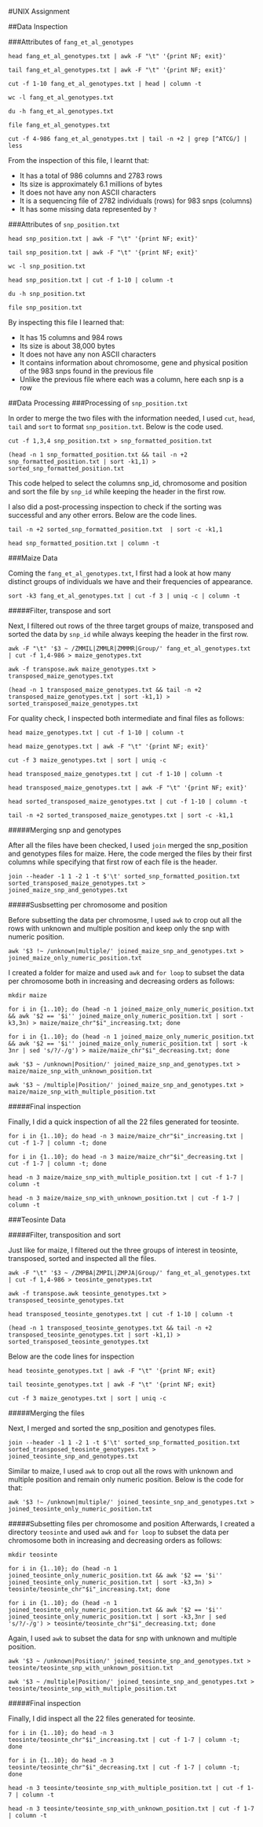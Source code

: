 #UNIX Assignment

##Data Inspection

###Attributes of `fang_et_al_genotypes`

```
head fang_et_al_genotypes.txt | awk -F "\t" '{print NF; exit}'
```

```
tail fang_et_al_genotypes.txt | awk -F "\t" '{print NF; exit}'
```

```
cut -f 1-10 fang_et_al_genotypes.txt | head | column -t
```

```
wc -l fang_et_al_genotypes.txt 
```

```
du -h fang_et_al_genotypes.txt
```

```
file fang_et_al_genotypes.txt
```

```
cut -f 4-986 fang_et_al_genotypes.txt | tail -n +2 | grep [^ATCG/] | less
```

From the inspection of this file, I learnt that:

* It has a total of 986 columns and 2783 rows
* Its size is approximately 6.1 millions of bytes
* It does not have any non ASCII characters
* It is a sequencing file of 2782 individuals (rows) for 983 snps (columns)
* It has some missing data represented by `?`


###Attributes of `snp_position.txt`

```
head snp_position.txt | awk -F "\t" '{print NF; exit}'
```

```
tail snp_position.txt | awk -F "\t" '{print NF; exit}'
```

```
wc -l snp_position.txt
```

```
head snp_position.txt | cut -f 1-10 | column -t
```

```
du -h snp_position.txt
```

```
file snp_position.txt 
```

By inspecting this file I learned that:

* It has 15 columns and 984 rows
* Its size is about 38,000 bytes
* It does not have any non ASCII characters
* It contains information about chromosome, gene and physical position of the 983 snps found in the previous file
* Unlike the previous file where each was a column, here each snp is a row

##Data Processing
###Processing of `snp_position.txt`

In order to merge the two files with the information needed, I used `cut`, `head`, `tail` and `sort` to format `snp_position.txt`. Below is the code used.
```
cut -f 1,3,4 snp_position.txt > snp_formatted_position.txt
```

```
(head -n 1 snp_formatted_position.txt && tail -n +2 snp_formatted_position.txt | sort -k1,1) > sorted_snp_formatted_position.txt
```

This code helped to select the columns snp_id, chromosome and position and sort the file by `snp_id` while keeping the header in the first row. 

I also did a post-processing inspection to check if the sorting was successful and any other errors. Below are the code lines.

```
tail -n +2 sorted_snp_formatted_position.txt  | sort -c -k1,1
```

```
head snp_formatted_position.txt | column -t
```


###Maize Data  

Coming the `fang_et_al_genotypes.txt`, I first had a look at how many distinct groups of individuals we have and their frequencies of appearance. 

```
sort -k3 fang_et_al_genotypes.txt | cut -f 3 | uniq -c | column -t
```

#####Filter, transpose and sort  

Next, I filtered out rows of the three target groups of maize, transposed and sorted the data by `snp_id` while always keeping the header in the first row.

```
awk -F "\t" '$3 ~ /ZMMIL|ZMMLR|ZMMMR|Group/' fang_et_al_genotypes.txt | cut -f 1,4-986 > maize_genotypes.txt
```

```
awk -f transpose.awk maize_genotypes.txt > transposed_maize_genotypes.txt
```

```
(head -n 1 transposed_maize_genotypes.txt && tail -n +2 transposed_maize_genotypes.txt | sort -k1,1) > sorted_transposed_maize_genotypes.txt
```

For quality check, I inspected both intermediate and final files as follows:

```
head maize_genotypes.txt | cut -f 1-10 | column -t
```

```
head maize_genotypes.txt | awk -F "\t" '{print NF; exit}'
```

```
cut -f 3 maize_genotypes.txt | sort | uniq -c
```

```
head transposed_maize_genotypes.txt | cut -f 1-10 | column -t 
```

```
head transposed_maize_genotypes.txt | awk -F "\t" '{print NF; exit}'
```

```
head sorted_transposed_maize_genotypes.txt | cut -f 1-10 | column -t 
```

```
tail -n +2 sorted_transposed_maize_genotypes.txt | sort -c -k1,1 
```
#####Merging snp and genotypes  

After all the files have been checked, I used `join` merged the snp_position and genotypes files for maize. Here, the code merged the files by their first columns while specifying that first row of each file is the header.

```
join --header -1 1 -2 1 -t $'\t' sorted_snp_formatted_position.txt sorted_transposed_maize_genotypes.txt > joined_maize_snp_and_genotypes.txt
```

#####Susbsetting per chromosome and position

Before subsetting the data per chromosme, I used `awk` to crop out all the rows with unknown and multiple position and keep only the snp with numeric position.

```
awk '$3 !~ /unknown|multiple/' joined_maize_snp_and_genotypes.txt > joined_maize_only_numeric_position.txt
```

I created a folder for maize and used `awk` and `for loop` to subset the data per chromosome both in increasing and decreasing orders as follows:

```
mkdir maize
```

```
for i in {1..10}; do (head -n 1 joined_maize_only_numeric_position.txt && awk '$2 == '$i'' joined_maize_only_numeric_position.txt | sort -k3,3n) > maize/maize_chr"$i"_increasing.txt; done
```

```
for i in {1..10}; do (head -n 1 joined_maize_only_numeric_position.txt && awk '$2 == '$i'' joined_maize_only_numeric_position.txt | sort -k 3nr | sed 's/?/-/g') > maize/maize_chr"$i"_decreasing.txt; done
```

```
awk '$3 ~ /unknown|Position/' joined_maize_snp_and_genotypes.txt > maize/maize_snp_with_unknown_position.txt
```

```
awk '$3 ~ /multiple|Position/' joined_maize_snp_and_genotypes.txt > maize/maize_snp_with_multiple_position.txt
```
#####Final inspection  

Finally, I did a quick inspection of all the 22 files generated for teosinte.

```
for i in {1..10}; do head -n 3 maize/maize_chr"$i"_increasing.txt | cut -f 1-7 | column -t; done
```

```
for i in {1..10}; do head -n 3 maize/maize_chr"$i"_decreasing.txt | cut -f 1-7 | column -t; done
```

```
head -n 3 maize/maize_snp_with_multiple_position.txt | cut -f 1-7 | column -t
```

```
head -n 3 maize/maize_snp_with_unknown_position.txt | cut -f 1-7 | column -t
```

###Teosinte Data

#####Filter, transposition and sort  

Just like for maize, I filtered out the three groups of interest in teosinte, transposed, sorted and inspected all the files.

```
awk -F "\t" '$3 ~ /ZMPBA|ZMPIL|ZMPJA|Group/' fang_et_al_genotypes.txt | cut -f 1,4-986 > teosinte_genotypes.txt
```

```
awk -f transpose.awk teosinte_genotypes.txt > transposed_teosinte_genotypes.txt
```

```
head transposed_teosinte_genotypes.txt | cut -f 1-10 | column -t
```

```
(head -n 1 transposed_teosinte_genotypes.txt && tail -n +2 transposed_teosinte_genotypes.txt | sort -k1,1) > sorted_transposed_teosinte_genotypes.txt
```

Below are the code lines for inspection

```
head teosinte_genotypes.txt | awk -F "\t" '{print NF; exit}
```

```
tail teosinte_genotypes.txt | awk -F "\t" '{print NF; exit}
```

```
cut -f 3 maize_genotypes.txt | sort | uniq -c
```

#####Merging the files  

Next, I merged and sorted the snp_position and genotypes files. 

```
join --header -1 1 -2 1 -t $'\t' sorted_snp_formatted_position.txt sorted_transposed_teosinte_genotypes.txt > joined_teosinte_snp_and_genotypes.txt
```

Similar to maize, I used `awk` to crop out all the rows with unknown and multiple position and remain only numeric position. Below is the code for that: 

```
awk '$3 !~ /unknown|multiple/' joined_teosinte_snp_and_genotypes.txt > joined_teosinte_only_numeric_position.txt
```

#####Subsetting files per chromosome and position
Afterwards, I created a directory `teosinte` and used `awk` and `for loop` to subset the data per chromosome both in increasing and decreasing orders as follows:

```
mkdir teosinte
```

```
for i in {1..10}; do (head -n 1 joined_teosinte_only_numeric_position.txt && awk '$2 == '$i'' joined_teosinte_only_numeric_position.txt | sort -k3,3n) > teosinte/teosinte_chr"$i"_increasing.txt; done
```

```
for i in {1..10}; do (head -n 1 joined_teosinte_only_numeric_position.txt && awk '$2 == '$i'' joined_teosinte_only_numeric_position.txt | sort -k3,3nr | sed 's/?/-/g') > teosinte/teosinte_chr"$i"_decreasing.txt; done
```

Again, I used `awk` to subset the data for snp with unknown and multiple position.

```
awk '$3 ~ /unknown|Position/' joined_teosinte_snp_and_genotypes.txt > teosinte/teosinte_snp_with_unknown_position.txt
```

```
awk '$3 ~ /multiple|Position/' joined_teosinte_snp_and_genotypes.txt > teosinte/teosinte_snp_with_multiple_position.txt
```

#####Final inspection  

Finally, I did inspect all the 22 files generated for teosinte.

```
for i in {1..10}; do head -n 3 teosinte/teosinte_chr"$i"_increasing.txt | cut -f 1-7 | column -t; done
```

```
for i in {1..10}; do head -n 3 teosinte/teosinte_chr"$i"_decreasing.txt | cut -f 1-7 | column -t; done
```

```
head -n 3 teosinte/teosinte_snp_with_multiple_position.txt | cut -f 1-7 | column -t
```

```
head -n 3 teosinte/teosinte_snp_with_unknown_position.txt | cut -f 1-7 | column -t
```
